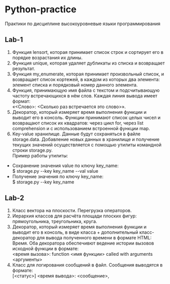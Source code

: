 # Python-practice
Практики по дисциплине высокоуровневые языки программирования

## Lab-1
1. Функция lensort, которая принимает список строк и сортирует его в порядке возрастания их длины. 
2. Функция unique, которая удаляет дубликаты из списка и возвращает результат.
3. Функция my_enumerate, которая принимает произвольный список, и возвращает список кортежей, в каждом из которых два элемента: элемент списка и порядковый номер данного элемента.
4. Функция, принимающую имя файла с текстом и подсчитывающую частоту встречающихся в нём слов. Каждая линия вывода имеет формат:<br/>
«<Слово>: <Сколько раз встречается это слово>».
5. Декоратор, который измеряет время выполнения функции и выводит его в консоль. Функции принимают список целых чисел и возвращают список их квадратов: через цикл for, через list comprehension и с использованием встроенной функции map.
6. Key-value хранилище. Данные будут сохраняться в файле storage.data. Добавление новых данных в хранилище и получение текущих значений осуществляется с помощью утилиты командной строки storage.py.<br/>
Пример работы утилиты:
  - Сохранение значения value по ключу key_name: <br/>$ storage.py --key key_name --val value
  - Получение значения по ключу key_name: <br/>$ storage.py --key key_name
 ## Lab-2
 1. Класс вектора на плоскости. Перегрузка операторов.
 2. Иерархия классов для расчёта площади плоских фигур: прямоугольника, треугольника, круга.
 3. Декоратор, который измеряет время выполнения функции и выводит его в консоль, в виде класса + дополнительный класс-декоратор для вывода полученного времени в формате HTML: <html><body>Время</body></html>. Оба декоратора обеспечивют ведение истории вызовов исходной функции в формате:<br/><время вызова>: function <имя функции> called with arguments <аргументы>
 4. Класс для логирования сообщений в файл. Сообщения выводятся в формате: <br/>[<статус>] <время вывода>: <сообщение>,
